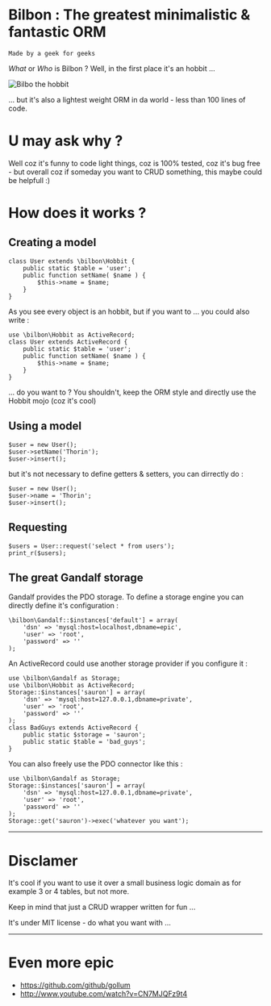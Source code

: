 # Bilbon : The greatest minimalistic & fantastic ORM
```Made by a geek for geeks```

*What* or *Who* is Bilbon ? Well, in the first place it's an hobbit ...

![Bilbo the hobbit](http://www.passion-cinema.com/img/news/news-2012/bilbo-le-hobbit-peter-jackson-2758.jpg)

... but it's also a lightest weight ORM in da world - less than 100 lines of code.

# U may ask why ?

Well coz it's funny to code light things, coz is 100% tested, coz it's bug free - but overall coz if 
someday you want to CRUD something, this maybe could be helpfull :)

# How does it works ?

## Creating a model

```<?php
class User extends \bilbon\Hobbit {
    public static $table = 'user';
    public function setName( $name ) {
        $this->name = $name;
    }
}
```

As you see every object is an hobbit, but if you want to ... you could also write :

```<?php
use \bilbon\Hobbit as ActiveRecord;
class User extends ActiveRecord {
    public static $table = 'user';
    public function setName( $name ) {
        $this->name = $name;
    }
}
```

... do you want to ? You shouldn't, keep the ORM style and directly use the Hobbit mojo (coz it's cool)

## Using a model

```<?php
$user = new User();
$user->setName('Thorin');
$user->insert();
```

but it's not necessary to define getters & setters, you can dirrectly do :

```<?php
$user = new User();
$user->name = 'Thorin';
$user->insert();
```

## Requesting

```<?php
$users = User::request('select * from users');
print_r($users);
```
## The great Gandalf storage

Gandalf provides the PDO storage. To define a storage engine you can directly define it's configuration :

```<?php
\bilbon\Gandalf::$instances['default'] = array(
    'dsn' => 'mysql:host=localhost,dbname=epic',
    'user' => 'root',
    'password' => ''
);
```

An ActiveRecord could use another storage provider if you configure it :

```<?php
use \bilbon\Gandalf as Storage;
use \bilbon\Hobbit as ActiveRecord;
Storage::$instances['sauron'] = array(
    'dsn' => 'mysql:host=127.0.0.1,dbname=private',
    'user' => 'root',
    'password' => ''
);
class BadGuys extends ActiveRecord {
    public static $storage = 'sauron';
    public static $table = 'bad_guys';
}
```

You can also freely use the PDO connector like this :

```<?php
use \bilbon\Gandalf as Storage;
Storage::$instances['sauron'] = array(
    'dsn' => 'mysql:host=127.0.0.1,dbname=private',
    'user' => 'root',
    'password' => ''
);
Storage::get('sauron')->exec('whatever you want');
```

--------------------

# Disclamer

It's cool if you want to use it over a small business logic domain
as for example 3 or 4 tables, but not more.

Keep in mind that just a CRUD wrapper written for fun ...

It's under MIT license - do what you want with ...

--------------------

# Even more epic

 - https://github.com/github/gollum
 - http://www.youtube.com/watch?v=CN7MJQFz9t4
